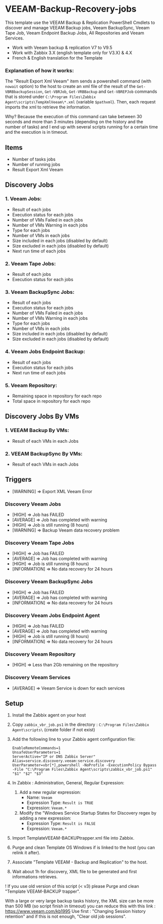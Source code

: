 # VEEAM-Backup-Recovery-jobs

This template use the VEEAM Backup & Replication PowerShell Cmdlets to discover and manage VEEAM Backup jobs, Veeam BackupSync, Veeam Tape Job, Veeam Endpoint Backup Jobs, All Repositories and Veeam Services.

- Work with Veeam backup & replication V7 to V9.5
- Work with Zabbix 3.X (english template only for V3.X) & 4.X
- French & English translation for the Template

### Explanation of how it works:
The "Result Export Xml Veeam" item sends a powershell command (with `nowait` option) to the host to create an xml file of the result of the `Get-VBRBbackupSession`, `Get-VBRJob`, `Get-VRBBackup` and `Get-VBREPJob` commands that is stored under `C:\Program Files\Zabbix Agent\scripts\TempXmlVeeam\*.xml` (variable `$pathxml`).
Then, each request imports the xml to retrieve the information.

Why? Because the execution of this command can take between 30 seconds and more than 3 minutes (depending on the history and the number of tasks) and I end up with several scripts running for a certain time and the execution is in timeout.


## Items

  - Number of tasks jobs
  - Number of running jobs
  - Result Export Xml Veeam

## Discovery Jobs

### 1. Veeam Jobs:
  - Result of each jobs
  - Execution status for each jobs
  - Number of VMs Failed in each jobs
  - Number of VMs Warning in each jobs
  - Type for each jobs
  - Number of VMs in each jobs
  - Size included in each jobs (disabled by default)
  - Size excluded in each jobs (disabled by default)
  - Next run time of each jobs

### 2. Veeam Tape Jobs:
  - Result of each jobs
  - Execution status for each jobs

### 3. Veeam BackupSync Jobs:
  - Result of each jobs
  - Execution status for each jobs
  - Number of VMs Failed in each jobs
  - Number of VMs Warning in each jobs
  - Type for each jobs
  - Number of VMs in each jobs
  - Size included in each jobs (disabled by default)
  - Size excluded in each jobs (disabled by default)

### 4. Veeam Jobs Endpoint Backup:
  - Result of each jobs
  - Execution status for each jobs
  - Next run time of each jobs

### 5. Veeam Repository:
  - Remaining space in repository for each repo
  - Total space in repository for each repo

## Discovery Jobs By VMs

### 1. VEEAM Backup By VMs:
  - Result of each VMs in each Jobs

### 2. VEEAM BackupSync By VMs:
  - Result of each VMs in each Jobs


## Triggers

- [WARNING] => Export XML Veeam Error

### Discovery Veeam Jobs
- [HIGH] => Job has FAILED
- [AVERAGE] => Job has completed with warning
- [HIGH] => Job is still running (8 hours)
- [WARNING] => Backup Veeam data recovery problem

### Discovery Veeam Tape Jobs
- [HIGH] => Job has FAILED
- [AVERAGE] => Job has completed with warning
- [HIGH] => Job is still running (8 hours)
- [INFORMATION] => No data recovery for 24 hours

### Discovery Veeam BackupSync Jobs
- [HIGH] => Job has FAILED
- [AVERAGE] => Job has completed with warning
- [INFORMATION] => No data recovery for 24 hours

### Discovery Veeam Jobs Endpoint Agent
- [HIGH] => Job has FAILED
- [AVERAGE] => Job has completed with warning
- [HIGH] => Job is still running (8 hours)
- [INFORMATION] => No data recovery for 24 hours

### Discovery Veeam Repository
- [HIGH] => Less than 2Gb remaining on the repository

### Discovery Veeam Services
- [AVERAGE] => Veeam Service is down for each services


## Setup

1. Install the Zabbix agent on your host
2. Copy `zabbix_vbr_job.ps1` in the directory : `C:\Program Files\Zabbix Agent\scripts\` (create folder if not exist)
3. Add the following line to your Zabbix agent configuration file:
    ```
    EnableRemoteCommands=1
    UnsafeUserParameters=1
    ServerActive="IP or DNS Zabbix Server"
    Alias=service.discovery.veeam:service.discovery
    UserParameter=vbr[*],powershell -NoProfile -ExecutionPolicy Bypass -File "C:\Program Files\Zabbix Agent\scripts\zabbix_vbr_job.ps1" "$1" "$2" "$3"
    ```
4. In Zabbix : Administration, General, Regular Expression:

    1. Add a new regular expression:
        + Name: `Veeam`
        + Expression Type: `Result is TRUE`
        + Expression: `Veeam.*`
    2.  Modify the "Windows Service Startup States for Discovery regex by adding a new expression:
        + Expression Type: `Result is FALSE`
        + Expression: `Veeam.*`

5. Import TemplateVEEAM-BACKUPtrapper.xml file into Zabbix.
6. Purge and clean Template OS Windows if is linked to the host (you can relink it after).
7. Associate "Template VEEAM - Backup and Replication" to the host.
8. Wait about 1h for discovery, XML file to be generated and first informations retrieves.

! If you use old version of this script (< v3) please Purge and clean "Template VEEAM-BACKUP trapper".

With a large or very large backup tasks history, the XML size can be more than 500 MB (so script finish in timeout) you can reduce this with this link :
https://www.veeam.com/kb1995
Use first : "Changing Session history retention" and if this is not enough, "Clear old job sessions".
